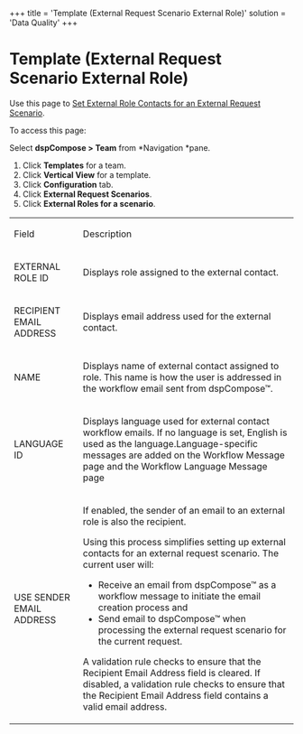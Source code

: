 +++
title = 'Template (External Request Scenario External Role)'
solution = 'Data Quality'
+++

# Template (External Request Scenario External Role)

<div class="use">

Use this page to [Set External Role Contacts for an External Request
Scenario](../Use_Cases/Set_External_Role_Contacts.htm).

</div>

To access this page:

Select <span style="font-weight: bold;">dspCompose \>
Team</span> from *Navigation *pane.

1.  Click <span style="font-weight: bold;">Templates</span> for a team.
2.  Click <span style="font-weight: bold;">Vertical View</span> for a
    template.
3.  Click <span style="font-weight: bold;">Configuration</span> tab.
4.  Click <span style="font-weight: bold;">External Request
    Scenarios</span>.
5.  Click <span style="font-weight: bold;">External Roles for a
    scenario</span>.

<table>
<tbody>
<tr class="odd">
<td><p>Field</p></td>
<td><p>Description</p></td>
</tr>
<tr class="even">
<td><p>EXTERNAL ROLE ID</p></td>
<td><p>Displays role assigned to the external contact.</p></td>
</tr>
<tr class="odd">
<td><p>RECIPIENT EMAIL ADDRESS</p></td>
<td><p>Displays email address used for the external contact.</p></td>
</tr>
<tr class="even">
<td><p>NAME</p></td>
<td><p>Displays name of external contact assigned to role. This name is how the user is addressed in the workflow email sent from dspCompose™.</p></td>
</tr>
<tr class="odd">
<td><p>LANGUAGE ID</p></td>
<td><p>Displays language used for external contact workflow emails. If no language is set, English is used as the language.Language-specific messages are added on the Workflow Message page and the Workflow Language Message page</p></td>
</tr>
<tr class="even">
<td><p>USE SENDER EMAIL ADDRESS</p></td>
<td><p>If enabled, the sender of an email to an external role is also the recipient.</p>
<p>Using this process simplifies setting up external contacts for an external request scenario. The current user will:</p>
<ul>
<li>Receive an email from dspCompose™ as a workflow message to initiate the email creation process and</li>
<li>Send email to dspCompose™ when processing the external request scenario for the current request.</li>
</ul>
<p>A validation rule checks to ensure that the Recipient Email Address field is cleared. If disabled, a validation rule checks to ensure that the Recipient Email Address field contains a valid email address.</p></td>
</tr>
</tbody>
</table>
